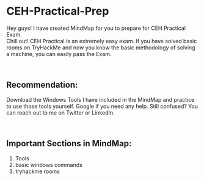 # CEH-Practical-Prep

Hey guys! I have created MindMap for you to prepare for CEH Practical Exam. 
<br>
Chill out! CEH Practical is an extremely easy exam. If you have solved basic rooms on TryHackMe and now you know the basic methodology of solving a machine, you can easily pass the Exam. 

<br>

<b><h2>Recommendation:</b></h2>
Download the Windows Tools I have included in the MindMap and practice to use those tools yourself. Google if you need any help. Still confused? You can reach out to me on Twitter or LinkedIn.

<br>

<b><h2>Important Sections in MindMap:</b></h2>
1. Tools
2. basic windows commands
3. tryhackme rooms
